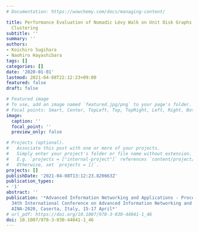 ```yaml
---
# Documentation: https://wowchemy.com/docs/managing-content/

title: Performance Evaluation of Nomadic Lévy Walk on Unit Disk Graphs Using Hierarchical
  Clustering
subtitle: ''
summary: ''
authors:
- Koichiro Sugihara
- Naohiro Hayashibara
tags: []
categories: []
date: '2020-01-01'
lastmod: 2021-04-08T22:12:23+09:00
featured: false
draft: false

# Featured image
# To use, add an image named `featured.jpg/png` to your page's folder.
# Focal points: Smart, Center, TopLeft, Top, TopRight, Left, Right, BottomLeft, Bottom, BottomRight.
image:
  caption: ''
  focal_point: ''
  preview_only: false

# Projects (optional).
#   Associate this post with one or more of your projects.
#   Simply enter your project's folder or file name without extension.
#   E.g. `projects = ["internal-project"]` references `content/project/deep-learning/index.md`.
#   Otherwise, set `projects = []`.
projects: []
publishDate: '2021-04-08T13:12:23.820663Z'
publication_types:
- '1'
abstract: ''
publication: '*Advanced Information Networking and Applications - Proceedings of the
  34th International Conference on Advanced Information Networking and Applications,
  AINA-2020, Caserta, Italy, 15-17 April*'
# url_pdf: https://doi.org/10.1007/978-3-030-44041-1_46
doi: 10.1007/978-3-030-44041-1_46
---
```

